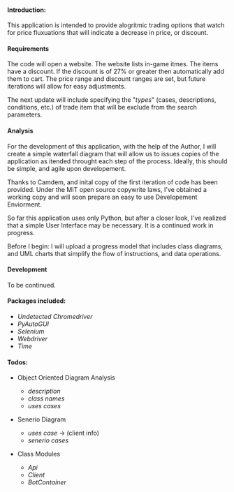 

#### Introduction:

This application is intended to provide alogritmic trading options that watch for price fluxuations that will indicate a decrease in price, or discount.

#### Requirements
The code will open a website. The website lists in-game itmes. The items have a discount. If the discount is of 27% or greater then automatically add them to cart. The price range and discount ranges are set, but future iterations will allow for easy adjustments. 

The next update will include specifying the "*types*" (cases, descriptions, conditions, etc.) of trade item that will be exclude from the search parameters. 

#### Analysis

For the development of this application, with the help of the Author, I will create a simple waterfall diagram that will allow us to issues copies of the application as itended throught each step of the process. Ideally, this should be simple, and agile upon developement.

Thanks to Camdem, and inital copy of the first iteration of code has been provided. Under the MIT open source copywrite laws, I've obtained a working copy and will soon prepare an easy to use Developement Enviorment. 

So far this application uses only Python, but after a closer look, I've realized that a simple User Interface may be necessary. It is a continued work in progress. 

Before I begin: I will upload a progress model that includes class diagrams, and UML charts that simplify the flow of instructions, and data operations. 

#### Development

To be continued.

#### Packages included:

- *Undetected Chromedriver*
- *PyAutoGUI*
- *Selenium*
- *Webdriver*
- *Time*




#### Todos:

- Object Oriented Diagram Analysis
    - *description*
    - *class names*
    - *uses cases*

- Senerio Diagram
    - *uses case* $\rightarrow$ (client info)
    - *senerio cases*

- Class Modules
    - *Api*
    - *Client*
    - *BotContainer*